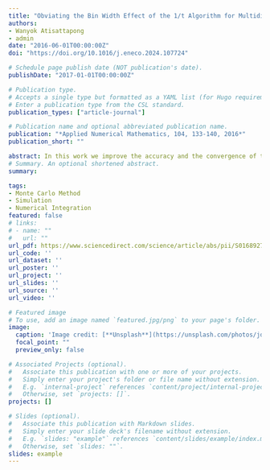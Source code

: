 ```yaml
---
title: "Obviating the Bin Width Effect of the 1/t Algorithm for Multidimensional Numerical Integration"
authors:
- Wanyok Atisattapong
- admin
date: "2016-06-01T00:00:00Z"
doi: "https://doi.org/10.1016/j.eneco.2024.107724"

# Schedule page publish date (NOT publication's date).
publishDate: "2017-01-01T00:00:00Z"

# Publication type.
# Accepts a single type but formatted as a YAML list (for Hugo requirements).
# Enter a publication type from the CSL standard.
publication_types: ["article-journal"]

# Publication name and optional abbreviated publication name.
publication: "*Applied Numerical Mathematics, 104, 133-140, 2016*"
publication_short: ""

abstract: In this work we improve the accuracy and the convergence of the 1/t algorithm for multidimensional numerical integration. The proposed strategy is to introduce a new approximation method which obviates the bin width effect of the conventional 1/t algorithm by using the average of y values, which varies as the number of Monte Carlo trials changes, instead of the fixed value of y. The non-convergence of the 1/t algorithm and the convergence of the new method are proved by theoretical analysis. The potential of the method is illustrated by the evaluation of one-, two-and multi-dimensional integrals up to six dimensions. Our results show that the numerical estimates from our method converge to their exact values without either error saturation or the bin with effect, in contrast with the conventional 1/t algorithm.
# Summary. An optional shortened abstract.
summary: 

tags:
- Monte Carlo Method
- Simulation
- Numerical Integration
featured: false
# links:
# - name: ""
#   url: ""
url_pdf: https://www.sciencedirect.com/science/article/abs/pii/S0168927415001373
url_code: ''
url_dataset: ''
url_poster: ''
url_project: ''
url_slides: ''
url_source: ''
url_video: ''

# Featured image
# To use, add an image named `featured.jpg/png` to your page's folder. 
image:
  caption: 'Image credit: [**Unsplash**](https://unsplash.com/photos/jdD8gXaTZsc)'
  focal_point: ""
  preview_only: false

# Associated Projects (optional).
#   Associate this publication with one or more of your projects.
#   Simply enter your project's folder or file name without extension.
#   E.g. `internal-project` references `content/project/internal-project/index.md`.
#   Otherwise, set `projects: []`.
projects: []

# Slides (optional).
#   Associate this publication with Markdown slides.
#   Simply enter your slide deck's filename without extension.
#   E.g. `slides: "example"` references `content/slides/example/index.md`.
#   Otherwise, set `slides: ""`.
slides: example
---
```






